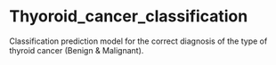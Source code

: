 # Thyoroid_cancer_classification
Classification prediction model for the correct diagnosis of the type of thyroid cancer (Benign &amp; Malignant).
